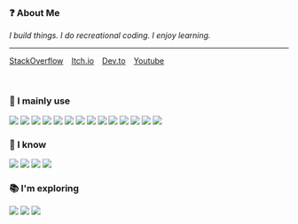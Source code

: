 ### ❓ About Me
_I build things. I do recreational coding. I enjoy learning._
<hr>

[StackOverflow](https://stackoverflow.com/users/17811563/christopher-tabula) &ensp;
[Itch.io](https://netervati.itch.io/) &ensp;
[Dev.to](https://dev.to/netervati) &ensp;
[Youtube](https://www.youtube.com/channel/UCgUi5Rnx51H1nHSX6Rl99Kg)

<br>

### 🧰 I mainly use
   ![](https://img.shields.io/badge/-JavaScript-1e293b?style=for-the-badge&logo=javascript)
   ![](https://img.shields.io/badge/-TypeScript-1e293b?style=for-the-badge&logo=typescript)
   ![](https://img.shields.io/badge/-Ruby-1e293b?style=for-the-badge&logo=ruby)
   ![](https://img.shields.io/badge/-Vue-1e293b?style=for-the-badge&logo=vuedotjs)
   ![](https://img.shields.io/badge/-React-1e293b?style=for-the-badge&logo=react)
   ![](https://img.shields.io/badge/-Vite-1e293b?style=for-the-badge&logo=vite)
   ![](https://img.shields.io/badge/-Rails-1e293b?style=for-the-badge&logo=ruby-on-rails)
   ![](https://img.shields.io/badge/-TailwindCSS-1e293b?style=for-the-badge&logo=tailwind-css)
   ![](https://img.shields.io/badge/-Postgres-1e293b?style=for-the-badge&logo=postgresql)
   ![](https://img.shields.io/badge/-Git-1e293b?style=for-the-badge&logo=git)
   ![](https://img.shields.io/badge/-GitHub%20Actions-1e293b?style=for-the-badge&logo=githubactions)
   ![](https://img.shields.io/badge/-Docker-1e293b?style=for-the-badge&logo=docker)
   ![](https://img.shields.io/badge/-Vercel-1e293b?style=for-the-badge&logo=vercel)
   ![](https://img.shields.io/badge/-Supabase-1e293b?style=for-the-badge&logo=supabase)


### 🔧 I know
   ![](https://img.shields.io/badge/-Python-64748b?style=flat-square&logo=python)
   ![](https://img.shields.io/badge/-Django-64748b?style=flat-square&logo=django)
   ![](https://img.shields.io/badge/-MySQL-64748b?style=flat-square&logo=mysql)
   ![](https://img.shields.io/badge/-MongoDB-64748b?style=flat-square&logo=mongodb)


### 📚 I'm exploring
   ![](https://img.shields.io/badge/-Rust-D5D7DB?style=flat-square&logo=rust)
   ![](https://img.shields.io/badge/-Nuxt-D5D7DB?style=flat-square&logo=nuxtdotjs)
   ![](https://img.shields.io/badge/-Neovim-D5D7DB?style=flat-square&logo=neovim)
 